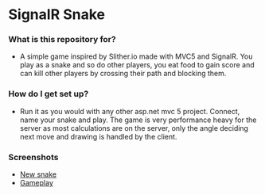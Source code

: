 # SignalR Snake #

### What is this repository for? ###

* A simple game inspired by Slither.io made with MVC5 and SignalR. You play as a snake and so do other players,
 you eat food to gain score and can kill other players by crossing their path and blocking them.

### How do I get set up? ###

* Run it as you would with any other asp.net mvc 5 project. Connect, name your snake and play. The game is very performance heavy for the server as most
  calculations are on the server, only the angle deciding next move and drawing is handled by the client.

### Screenshots ###
* [New snake](https://bytebucket.org/FishFishFish/signalr-snake/raw/67f711b9bafe3c7722e7706c6db35b8bce23bc47/Screenshots/new.png)
* [Gameplay](https://bytebucket.org/FishFishFish/signalr-snake/raw/67f711b9bafe3c7722e7706c6db35b8bce23bc47/Screenshots/play.png)